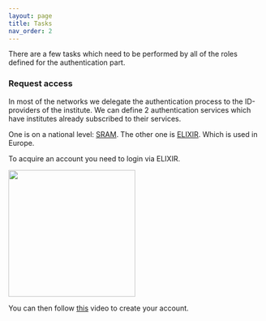 ```yaml
---
layout: page
title: Tasks
nav_order: 2
---
```


There are a few tasks which need to be performed by all of the roles defined for the authentication part.

### Request access
In most of the networks we delegate the authentication process to the ID-providers of the institute. We can define 2 authentication services which have institutes already subscribed to their services.

One is on a national level: [SRAM](https://sbs.sram.surf.nl/). The other one is [ELIXIR](https://login.elixir-czech.org/). Which is used in Europe.

To acquire an account you need to login via ELIXIR.

<img src="/assets/fusionauth_login.png" width="250rem"/>

You can then follow [this](https://youtu.be/Gj0uANX8nIw) video to create your account.


